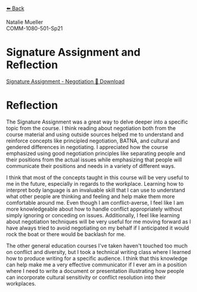 [⬅️ Back](/)

Natalie Mueller  
COMM-1080-501-Sp21

# Signature Assignment and Reflection

[Signature Assignment - Negotiation 🔗 Download](signatureassignment.pdf)   

# Reflection

The Signature Assignment was a great way to delve deeper into a specific topic from the course. I think reading about negotiation both from the course material and using outside sources helped me to understand and reinforce concepts like principled negotiation, BATNA, and cultural and gendered differences in negotiating. I appreciated how the course emphasized using good negotiation principles like separating people and their positions from the actual issues while emphasizing that people will communicate their positions and needs in a variety of different ways.

I think that most of the concepts taught in this course will be very useful to me in the future, especially in regards to the workplace. Learning how to interpret body language is an invaluable skill that I can use to understand what other people are thinking and feeling and help make them more comfortable around me. Even though I am conflict-averse, I feel like I am more knowledgeable about how to handle conflict appropriately without simply ignoring or conceding on issues. Additionally, I feel like learning about negotiation techniques will be very useful for me moving forward as I have always tried to avoid negotiating on my behalf if I anticipated it would rock the boat or there would be backlash for me.

The other general education courses I've taken haven't touched too much on conflict and diversity, but I took a technical writing class where I learned how to produce writing for a specific audience. I think that this knowledge can help make me a very effective communicator if I ever am in a position where I need to write a document or presentation illustrating how people can incorporate cultural sensitivity or conflict resolution into their workplaces.